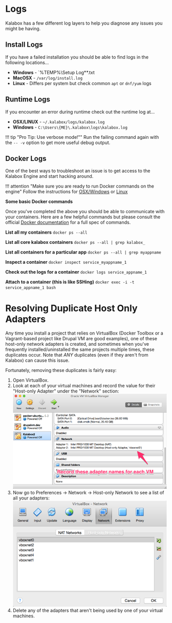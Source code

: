 Logs
====

Kalabox has a few different log layers to help you diagnose any issues you might be having.

Install Logs
------------

If you have a failed installation you should be able to find logs in the following locations...

* **Windows** - `%TEMP%\Setup Log**.txt
* **MacOSX** - `/var/log/install.log`
* **Linux** - Differs per system but check common `apt` or `dnf/yum` logs

Runtime Logs
------------

If you encounter an error during runtime check out the runtime log at...

  * **OSX/LINUX** - `~/.kalabox/logs/kalabox.log`
  * **Windows** - `C:\Users\{ME}\.kalabox\logs\kalabox.log`

!!! tip "Pro Tip: Use verbose mode!""
    Run the failing command again with the `-- -v` option to get more useful
    debug output.

Docker Logs
-----------

One of the best ways to troubleshoot an issue is to get access to the Kalabox Engine and start hacking around.

!!! attention "Make sure you are ready to run Docker commands on the engine"
    Follow the instructions for [OSX/Windows](./general/engine/#engine-for-osxwin) or [Linux](./general/engine/#engine-for-linux)

**Some basic Docker commands**

Once you've completed the above you should be able to communicate with your containers. Here are a few helpful commands but please consult the official [Docker documentation](https://docs.docker.com/engine/) for a full spec of commands.

**List all my containers**
`docker ps --all`

**List all core kalabox containers**
`docker ps --all | grep kalabox_`

**List all containers for a particular app**
`docker ps --all | grep myappname`

**Inspect a container**
`docker inspect service_myappname_1`

**Check out the logs for a container**
`docker logs service_appname_1`

**Attach to a container (this is like SSHing)**
`docker exec -i -t service_appname_1 bash`

Resolving Duplicate Host Only Adapters
======================================

Any time you install a project that relies on VirtualBox (Docker Toolbox or a Vagrant-based project like Drupal VM are good examples), one of these host-only network adapters is created, and sometimes when you've frequently installed/uninstalled the same projects multiple times, these duplicates occur. Note that *ANY* duplicates (even if they aren't from Kalabox) can cause this issue.

Fortunately, removing these duplicates is fairly easy:

1. Open VirtualBox.
2. Look at each of your virtual machines and record the value for their "Host-only Adapter" under the "Network" section:
![Kalabox2 in VirtualBox](./images/kalabox2vb.png)
3. Now go to Preferences -> Network -> Host-only Network to see a list of all your adapters:
![List of host only adapter in VirtualBox](./images/hostonlyadapters.png)
4. Delete any of the adapters that aren't being used by one of your virtual machines.
